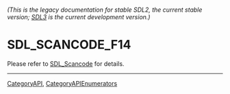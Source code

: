###### (This is the legacy documentation for stable SDL2, the current stable version; [SDL3](https://wiki.libsdl.org/SDL3/) is the current development version.)
# SDL_SCANCODE_F14

Please refer to [SDL_Scancode](SDL_Scancode) for details.

----
[CategoryAPI](CategoryAPI), [CategoryAPIEnumerators](CategoryAPIEnumerators)

